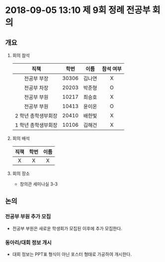 # 2018-09-05 13:10 제 9회 정례 전공부 회의

## 개요
1. 회의 참석

    |         직책        |  학번 |  이름  | 참석 여부 |
    |:-------------------:|:-----:|:------:|:---------:|
    |     전공부 부장     | 30306 | 김나연 |     X     |
    |     전공부 차장     | 20203 | 박준형 |     O     |
    |     전공부 부원     | 10217 | 최승호 |     X     |
    |     전공부 부원     | 10413 | 윤이온 |     O     |
    | 2 학년 총학생부회장  | 20410 | 배한빛 |     X     |
    | 1 학년 총학생부회장  | 10106 | 김해건 |     X     |

2. 회의 배석

    | 직책 | 학번 | 이름 |
    |:----:|:----:|:----:|
    | X    | X    | X    |

3. 회의 장소
    * 창의관 세미나실 3-3

## 논의
### 전공부 부원 추가 모집
- 전공부 부원은 새로운 학생회가 모집된 이후에 추가 모집한다.

### 동아리/대회 정보 개시
- 대회 정보는 PPT표 형식이 아닌 포스터 형태로 가공하여 개시한다.
